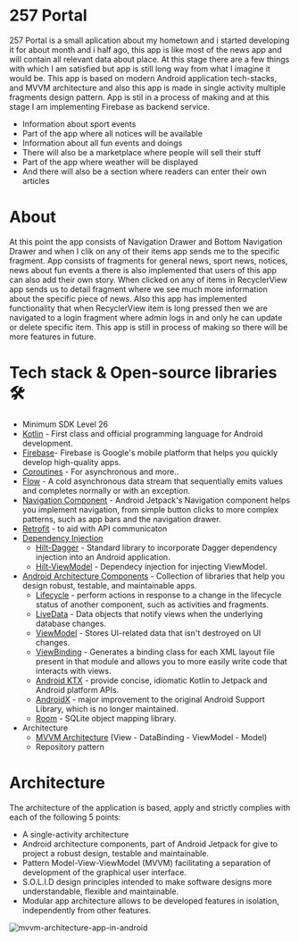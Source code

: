 # 257 Portal
257 Portal is a small aplication about my hometown and i started developing it for about month and i half ago, this app is like most of the news app and will contain all relevant data about place.
At this stage there are a few things with which I am satisfied but app is still long way from what I imagine it would be. This app is based on modern Android application tech-stacks, and MVVM architecture and also this app is made in single activity multiple fragments design pattern. App is stil in a process of making and at this stage I am implementing Firebase as backend service.
  - Information about sport events
  - Part of the app where all notices will be available
  - Information about all fun events and doings
  - There will also be a marketplace where people will sell their stuff
  - Part of the app where weather will be displayed
  - And there will also be a section where readers can enter their own articles

# About
At this point the app consists of Navigation Drawer and Bottom Navigation Drawer and when I clik on any of their items app sends me to the specific fragment. App consists of fragments for general news, sport news, notices, news about fun events a there is also implemented that users of this app can also add their own story. When clicked on any of items in RecyclerView app sends us to detail fragment where we see much more information about the specific piece of news. Also this app has implemented functionality that when RecyclerView item is long pressed then we are navigated to a login fragment where admin logs in and only he can update or delete specific item. This app is still in process of making so there will be more features in future.

# Tech stack & Open-source libraries 🛠
- Minimum SDK Level 26
- [Kotlin](https://kotlinlang.org/) - First class and official programming language for Android development.
- [Firebase](https://firebase.google.com/)- Firebase is Google's mobile platform that helps you quickly develop high-quality apps.
- [Coroutines](https://kotlin.github.io/kotlinx.coroutines/kotlinx-coroutines-core/) - For asynchronous and more..
- [Flow](https://kotlin.github.io/kotlinx.coroutines/kotlinx-coroutines-core/kotlinx.coroutines.flow/) - A cold asynchronous data stream that sequentially emits values and completes normally or with an exception.
- [Navigation Component](https://developer.android.com/guide/navigation) -  Android Jetpack's Navigation component helps you implement navigation, from simple button clicks to more complex patterns, such as app bars and the navigation drawer.
- [Retrofit](https://square.github.io/retrofit/) - to aid with API communicaton
- [Dependency Injection](https://developer.android.com/training/dependency-injection)
    - [Hilt-Dagger](https://dagger.dev/hilt/) - Standard library to incorporate Dagger dependency injection into an Android application.
    - [Hilt-ViewModel](https://developer.android.com/training/dependency-injection/hilt-jetpack) - Dependecy injection for injecting ViewModel.   
- [Android Architecture Components](https://developer.android.com/topic/libraries/architecture) - Collection of libraries that help you design robust, testable, and maintainable apps.
    - [Lifecycle](https://developer.android.com/topic/libraries/architecture/lifecycle) - perform actions in response to a change in the lifecycle status of another component, such as activities and fragments.
    - [LiveData](https://developer.android.com/topic/libraries/architecture/livedata) - Data objects that notify views when the underlying database changes.
    - [ViewModel](https://developer.android.com/topic/libraries/architecture/viewmodel) - Stores UI-related data that isn't destroyed on UI changes.
    - [ViewBinding](https://developer.android.com/topic/libraries/view-binding) - Generates a binding class for each XML layout file present in that module and allows you to more easily write code that interacts with views.
    - [Android KTX](https://developer.android.com/kotlin/ktx) - provide concise, idiomatic Kotlin to Jetpack and Android platform APIs.
    - [AndroidX](https://developer.android.com/jetpack/androidx) - major improvement to the original Android Support Library, which is no longer maintained.
    - [Room](https://developer.android.com/training/data-storage/room) - SQLite object mapping library.
- Architecture
    - [MVVM Architecture](https://developer.android.com/jetpack/guide?gclid=CjwKCAiAkJKCBhAyEiwAKQBCkrariGLVBTGun7TGT9IMaVf0ojoXdjIc-5tz-jl1L-CM7EsWjQrExRoCHO0QAvD_BwE&gclsrc=aw.ds) (View - DataBinding - ViewModel - Model)
    - Repository pattern

# Architecture
The architecture of the application is based, apply and strictly complies with each of the following 5 points:
- A single-activity architecture
- Android architecture components, part of Android Jetpack for give to project a robust design, testable and maintainable.
- Pattern Model-View-ViewModel (MVVM) facilitating a separation of development of the graphical user interface.
- S.O.L.I.D design principles intended to make software designs more understandable, flexible and maintainable.
- Modular app architecture allows to be developed features in isolation, independently from other features.

![mvvm-architecture-app-in-android](https://user-images.githubusercontent.com/64093104/110252926-07519900-7f88-11eb-9736-055484d79338.png)
